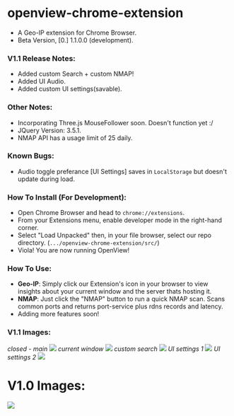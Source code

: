 # openview-chrome-extension
- A Geo-IP extension for Chrome Browser.
- Beta Version, [0.] 1.1.0.0 (development).

### V1.1 Release Notes:
- Added custom Search + custom NMAP!
- Added UI Audio.
- Added custom UI settings(savable).

### Other Notes:
- Incorporating Three.js MouseFollower soon. Doesn't function yet :/
- JQuery Version: 3.5.1.
- NMAP API has a usage limit of 25 daily.

### Known Bugs:
- Audio toggle preferance [UI Settings] saves in `LocalStorage` but doesn't update during load.

### How To Install (For Development):
- Open Chrome Browser and head to `chrome://extensions`.
- From your Extensions menu, enable developer mode in the right-hand corner.
- Select "Load Unpacked" then, in your file browser, select our repo directory. (`.../openview-chrome-extension/src/`)
- Viola! You are now running OpenView!

### How To Use:
- **Geo-IP**: Simply click our Extension's icon in your browser to view insights about your current window and the server thats hosting it.
- **NMAP**: Just click the "NMAP" button to run a quick NMAP scan. Scans common ports and returns port-service plus rdns records and latency.
- Adding more features soon!

### V1.1 Images:
*closed - main*
![](https://cdn.discordapp.com/attachments/635539301790384171/717634580252983436/1.png)
*current window*
![](https://cdn.discordapp.com/attachments/635539301790384171/717634582744399882/2.png)
*custom search*
![](https://cdn.discordapp.com/attachments/635539301790384171/717634584002428938/3.png)
*UI settings 1*
![](https://cdn.discordapp.com/attachments/635539301790384171/717634586238124112/4.png)
*UI settings 2*
![](https://cdn.discordapp.com/attachments/635539301790384171/717634588033286174/5.png)

# V1.0 Images:
![](https://cdn.discordapp.com/attachments/635539301790384171/716817305811550248/asdfasadgfhfasf.png)

